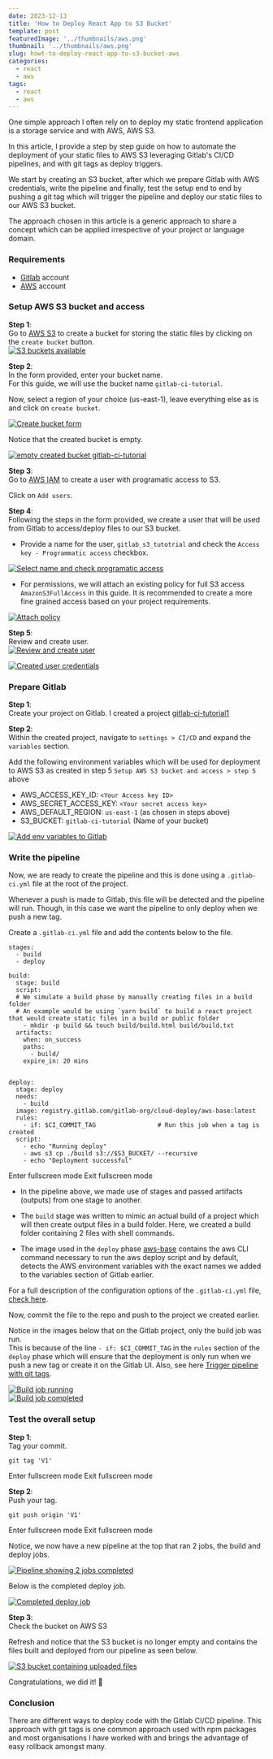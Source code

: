 ```yaml
---
date: 2023-12-13
title: 'How to Deploy React App to S3 Bucket'
template: post
featuredImage: '../thumbnails/aws.png'
thumbnail: '../thumbnails/aws.png'
slug: howt-to-deploy-react-app-to-s3-bucket-aws
categories:
  - react
  - aws
tags:
  - react
  - aws
---
```


One simple approach I often rely on to deploy my static frontend application is a storage service and with AWS, AWS S3.

In this article, I provide a step by step guide on how to automate the deployment of your static files to AWS S3 leveraging Gitlab's CI/CD pipelines, and with git tags as deploy triggers.

We start by creating an S3 bucket, after which we prepare Gitlab with AWS credentials, write the pipeline and finally, test the setup end to end by pushing a git tag which will trigger the pipeline and deploy our static files to our AWS S3 bucket.

The approach chosen in this article is a generic approach to share a concept which can be applied irrespective of your project or language domain.

### [](#requirements)Requirements

*   [Gitlab](https://gitlab.com) account
*   [AWS](https://aws.amazon.com/console/) account

### [](#setup-aws-s3-bucket-and-access)Setup AWS S3 bucket and access

**Step 1**:  
Go to [AWS S3](https://s3.console.aws.amazon.com/s3/home) to create a bucket for storing the static files by clicking on the `create bucket` button.  
[![S3 buckets available](https://res.cloudinary.com/practicaldev/image/fetch/s--Q9_Qh_N3--/c_limit%2Cf_auto%2Cfl_progressive%2Cq_auto%2Cw_880/https://dev-to-uploads.s3.amazonaws.com/uploads/articles/sy8sxjax97tvfzlricmf.png)](https://res.cloudinary.com/practicaldev/image/fetch/s--Q9_Qh_N3--/c_limit%2Cf_auto%2Cfl_progressive%2Cq_auto%2Cw_880/https://dev-to-uploads.s3.amazonaws.com/uploads/articles/sy8sxjax97tvfzlricmf.png)

**Step 2**:  
In the form provided, enter your bucket name.  
For this guide, we will use the bucket name `gitlab-ci-tutorial`.

Now, select a region of your choice (us-east-1), leave everything else as is and click on `create bucket`.

[![Create bucket form](https://res.cloudinary.com/practicaldev/image/fetch/s--RFIqQ578--/c_limit%2Cf_auto%2Cfl_progressive%2Cq_auto%2Cw_880/https://dev-to-uploads.s3.amazonaws.com/uploads/articles/2i9yxg59vksgqs0x6yiu.png)](https://res.cloudinary.com/practicaldev/image/fetch/s--RFIqQ578--/c_limit%2Cf_auto%2Cfl_progressive%2Cq_auto%2Cw_880/https://dev-to-uploads.s3.amazonaws.com/uploads/articles/2i9yxg59vksgqs0x6yiu.png)

Notice that the created bucket is empty.

[![empty created bucket gitlab-ci-tutorial](https://res.cloudinary.com/practicaldev/image/fetch/s--ccpHioq9--/c_limit%2Cf_auto%2Cfl_progressive%2Cq_auto%2Cw_880/https://dev-to-uploads.s3.amazonaws.com/uploads/articles/ejgo1u8vluf6dro4c6gq.png)](https://res.cloudinary.com/practicaldev/image/fetch/s--ccpHioq9--/c_limit%2Cf_auto%2Cfl_progressive%2Cq_auto%2Cw_880/https://dev-to-uploads.s3.amazonaws.com/uploads/articles/ejgo1u8vluf6dro4c6gq.png)

**Step 3**:  
Go to [AWS IAM](https://console.aws.amazon.com/iam/home?region=us-east-1) to create a user with programatic access to S3.

Click on `Add users`.

**Step 4**:  
Following the steps in the form provided, we create a user that will be used from Gitlab to access/deploy files to our S3 bucket.

*   Provide a name for the user, `gitlab_s3_tutotrial` and check the `Access key - Programmatic access` checkbox.

[![Select name and check programatic access](https://res.cloudinary.com/practicaldev/image/fetch/s--s6YoibBM--/c_limit%2Cf_auto%2Cfl_progressive%2Cq_auto%2Cw_880/https://dev-to-uploads.s3.amazonaws.com/uploads/articles/12hyet9txjgi0l1bd0kv.png)](https://res.cloudinary.com/practicaldev/image/fetch/s--s6YoibBM--/c_limit%2Cf_auto%2Cfl_progressive%2Cq_auto%2Cw_880/https://dev-to-uploads.s3.amazonaws.com/uploads/articles/12hyet9txjgi0l1bd0kv.png)

*   For permissions, we will attach an existing policy for full S3 access `AmazonS3FullAccess` in this guide. It is recommended to create a more fine grained access based on your project requirements.

[![Attach policy](https://res.cloudinary.com/practicaldev/image/fetch/s--Rx_2f_xZ--/c_limit%2Cf_auto%2Cfl_progressive%2Cq_auto%2Cw_880/https://dev-to-uploads.s3.amazonaws.com/uploads/articles/8muoppx2dy76c2fi50sw.png)](https://res.cloudinary.com/practicaldev/image/fetch/s--Rx_2f_xZ--/c_limit%2Cf_auto%2Cfl_progressive%2Cq_auto%2Cw_880/https://dev-to-uploads.s3.amazonaws.com/uploads/articles/8muoppx2dy76c2fi50sw.png)

**Step 5**:  
Review and create user.  
[![Review and create user](https://res.cloudinary.com/practicaldev/image/fetch/s--bPR8HxG0--/c_limit%2Cf_auto%2Cfl_progressive%2Cq_auto%2Cw_880/https://dev-to-uploads.s3.amazonaws.com/uploads/articles/uhpn9m5s88edbiglvld4.png)](https://res.cloudinary.com/practicaldev/image/fetch/s--bPR8HxG0--/c_limit%2Cf_auto%2Cfl_progressive%2Cq_auto%2Cw_880/https://dev-to-uploads.s3.amazonaws.com/uploads/articles/uhpn9m5s88edbiglvld4.png)

[![Created user credentials](https://res.cloudinary.com/practicaldev/image/fetch/s--3pcqEoR3--/c_limit%2Cf_auto%2Cfl_progressive%2Cq_auto%2Cw_880/https://dev-to-uploads.s3.amazonaws.com/uploads/articles/3bx6pkw49ft9tdw8qh38.png)](https://res.cloudinary.com/practicaldev/image/fetch/s--3pcqEoR3--/c_limit%2Cf_auto%2Cfl_progressive%2Cq_auto%2Cw_880/https://dev-to-uploads.s3.amazonaws.com/uploads/articles/3bx6pkw49ft9tdw8qh38.png)

### [](#prepare-gitlab)Prepare Gitlab

**Step 1**:  
Create your project on Gitlab. I created a project [gitlab-ci-tutorial1](https://gitlab.com/successgilli/gitlab-ci-tutorial1)

**Step 2**:  
Within the created project, navigate to `settings > CI/CD` and expand the `variables` section.

Add the following environment variables which will be used for deployment to AWS S3 as created in step 5 `Setup AWS S3 bucket and access > step 5` above

*   AWS\_ACCESS\_KEY\_ID: `<Your Access key ID>`
*   AWS\_SECRET\_ACCESS\_KEY: `<Your secret access key>`
*   AWS\_DEFAULT\_REGION: `us-east-1` (as chosen in steps above)
*   S3\_BUCKET: `gitlab-ci-tutorial` (Name of your bucket)

[![Add env variables to Gitlab](https://res.cloudinary.com/practicaldev/image/fetch/s--fzWABFtC--/c_limit%2Cf_auto%2Cfl_progressive%2Cq_auto%2Cw_880/https://dev-to-uploads.s3.amazonaws.com/uploads/articles/i8plg92lbqroqap7pwnl.png)](https://res.cloudinary.com/practicaldev/image/fetch/s--fzWABFtC--/c_limit%2Cf_auto%2Cfl_progressive%2Cq_auto%2Cw_880/https://dev-to-uploads.s3.amazonaws.com/uploads/articles/i8plg92lbqroqap7pwnl.png)

### [](#write-the-pipeline)Write the pipeline

Now, we are ready to create the pipeline and this is done using a `.gitlab-ci.yml` file at the root of the project.

Whenever a push is made to Gitlab, this file will be detected and the pipeline will run. Though, in this case we want the pipeline to only deploy when we push a new tag.

Create a `.gitlab-ci.yml` file and add the contents below to the file.  

    stages:
      - build
      - deploy
    
    build:
      stage: build
      script:
      # We simulate a build phase by manually creating files in a build folder
      # An example would be using `yarn build` to build a react project that would create static files in a build or public folder
        - mkdir -p build && touch build/build.html build/build.txt
      artifacts:
        when: on_success
        paths:
          - build/
        expire_in: 20 mins
    
    
    deploy:
      stage: deploy
      needs:
        - build
      image: registry.gitlab.com/gitlab-org/cloud-deploy/aws-base:latest
      rules:
        - if: $CI_COMMIT_TAG                 # Run this job when a tag is created
      script:
        - echo "Running deploy"
        - aws s3 cp ./build s3://$S3_BUCKET/ --recursive
        - echo "Deployment successful"
    
    

Enter fullscreen mode Exit fullscreen mode

*   In the pipeline above, we made use of stages and passed artifacts (outputs) from one stage to another.
    
*   The `build` stage was written to mimic an actual build of a project which will then create output files in a build folder. Here, we created a build folder containing 2 files with shell commands.
    
*   The image used in the `deploy` phase [aws-base](https://gitlab.com/gitlab-org/cloud-deploy/-/blob/master/aws/base/Dockerfile) contains the aws CLI command necessary to run the aws deploy script and by default, detects the AWS environment variables with the exact names we added to the variables section of Gitlab earlier.
    

For a full description of the configuration options of the `.gitlab-ci.yml` file, [check here](https://docs.gitlab.com/ee/ci/yaml/).

Now, commit the file to the repo and push to the project we created earlier.

Notice in the images below that on the Gitlab project, only the build job was run.  
This is because of the line `- if: $CI_COMMIT_TAG` in the `rules` section of the `deploy` phase which will ensure that the deployment is only run when we push a new tag or create it on the Gitlab UI. Also, see here [Trigger pipeline with git tags](https://docs.gitlab.com/ee/user/project/releases/release_cicd_examples.html#create-a-release-when-a-git-tag-is-created).

[![Build job running](https://res.cloudinary.com/practicaldev/image/fetch/s--Fpj7smDu--/c_limit%2Cf_auto%2Cfl_progressive%2Cq_auto%2Cw_880/https://dev-to-uploads.s3.amazonaws.com/uploads/articles/hiyfy80209828j82o8gf.png)](https://res.cloudinary.com/practicaldev/image/fetch/s--Fpj7smDu--/c_limit%2Cf_auto%2Cfl_progressive%2Cq_auto%2Cw_880/https://dev-to-uploads.s3.amazonaws.com/uploads/articles/hiyfy80209828j82o8gf.png)  
[![Build job completed](https://res.cloudinary.com/practicaldev/image/fetch/s--gIPAxI-W--/c_limit%2Cf_auto%2Cfl_progressive%2Cq_auto%2Cw_880/https://dev-to-uploads.s3.amazonaws.com/uploads/articles/tjekwftorisieqdcu2p6.png)](https://res.cloudinary.com/practicaldev/image/fetch/s--gIPAxI-W--/c_limit%2Cf_auto%2Cfl_progressive%2Cq_auto%2Cw_880/https://dev-to-uploads.s3.amazonaws.com/uploads/articles/tjekwftorisieqdcu2p6.png)

### [](#test-the-overall-setup)Test the overall setup

**Step 1**:  
Tag your commit.  

    git tag 'V1'
    

Enter fullscreen mode Exit fullscreen mode

**Step 2**:  
Push your tag.  

    git push origin 'V1'
    

Enter fullscreen mode Exit fullscreen mode

Notice, we now have a new pipeline at the top that ran 2 jobs, the build and deploy jobs.

[![Pipeline showing 2 jobs completed](https://res.cloudinary.com/practicaldev/image/fetch/s--c9sBklxm--/c_limit%2Cf_auto%2Cfl_progressive%2Cq_auto%2Cw_880/https://dev-to-uploads.s3.amazonaws.com/uploads/articles/n64twyk9ak5uzh5i9r81.png)](https://res.cloudinary.com/practicaldev/image/fetch/s--c9sBklxm--/c_limit%2Cf_auto%2Cfl_progressive%2Cq_auto%2Cw_880/https://dev-to-uploads.s3.amazonaws.com/uploads/articles/n64twyk9ak5uzh5i9r81.png)

Below is the completed deploy job.

[![Completed deploy job](https://res.cloudinary.com/practicaldev/image/fetch/s--tRPnmApc--/c_limit%2Cf_auto%2Cfl_progressive%2Cq_auto%2Cw_880/https://dev-to-uploads.s3.amazonaws.com/uploads/articles/iut03s8nsm8g0q27ov0y.png)](https://res.cloudinary.com/practicaldev/image/fetch/s--tRPnmApc--/c_limit%2Cf_auto%2Cfl_progressive%2Cq_auto%2Cw_880/https://dev-to-uploads.s3.amazonaws.com/uploads/articles/iut03s8nsm8g0q27ov0y.png)

**Step 3**:  
Check the bucket on AWS S3

Refresh and notice that the S3 bucket is no longer empty and contains the files built and deployed from our pipeline as seen below.

[![S3 bucket containing uploaded files](https://res.cloudinary.com/practicaldev/image/fetch/s--CE4-7Har--/c_limit%2Cf_auto%2Cfl_progressive%2Cq_auto%2Cw_880/https://dev-to-uploads.s3.amazonaws.com/uploads/articles/pevlyi5dnrfruics1y6q.png)](https://res.cloudinary.com/practicaldev/image/fetch/s--CE4-7Har--/c_limit%2Cf_auto%2Cfl_progressive%2Cq_auto%2Cw_880/https://dev-to-uploads.s3.amazonaws.com/uploads/articles/pevlyi5dnrfruics1y6q.png)

Congratulations, we did it! 🎉

### [](#conclusion)Conclusion

There are different ways to deploy code with the Gitlab CI/CD pipeline. This approach with git tags is one common approach used with npm packages and most organisations I have worked with and brings the advantage of easy rollback amongst many.

